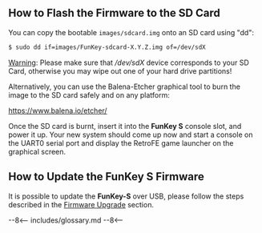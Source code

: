## How to Flash the Firmware to the SD Card

You can copy the bootable `images/sdcard.img` onto an SD card using
"dd":

```bash
$ sudo dd if=images/FunKey-sdcard-X.Y.Z.img of=/dev/sdX
```
<ins>Warning</ins>: Please make sure that */dev/sdX* device
corresponds to your SD Card, otherwise you may wipe out one of your
hard drive partitions!

Alternatively, you can use the Balena-Etcher graphical tool to burn
the image to the SD card safely and on any platform:

https://www.balena.io/etcher/

Once the SD card is burnt, insert it into the **FunKey S** console
slot, and power it up. Your new system should come up now and start a
console on the UART0 serial port and display the RetroFE game launcher
on the graphical screen.

## How to Update the FunKey S Firmware

It is possible to update the **FunKey-S** over USB, please follow the
steps described in the [Firmware Upgrade][1] section.

[1]: /user_manual/tutorials/software/firmware_update/

--8<--
includes/glossary.md
--8<--

